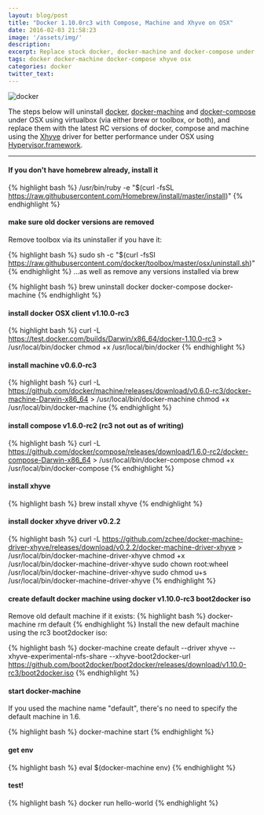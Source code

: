 ```yaml
---
layout: blog/post
title: "Docker 1.10.0rc3 with Compose, Machine and Xhyve on OSX"
date: 2016-02-03 21:58:23
image: '/assets/img/'
description:
excerpt: Replace stock docker, docker-machine and docker-compose under OSX using virtualbox with the latest RC versions using the Xhyve driver for better performance under OSX using the native Hypervisor.framework.
tags: docker docker-machine docker-compose xhyve osx
categories: docker
twitter_text:
---
```

![docker](https://upload.wikimedia.org/wikipedia/commons/7/79/Docker_(container_engine)_logo.png)

The steps below will uninstall [docker](https://www.docker.com/), [docker-machine](https://docs.docker.com/machine/) and [docker-compose](https://docs.docker.com/compose/) under OSX using virtualbox (via either brew or toolbox, or both), and replace them with the latest RC versions of docker, compose and machine using the [Xhyve](https://github.com/mist64/xhyve) driver for better performance under OSX using [Hypervisor.framework](https://developer.apple.com/library/mac/releasenotes/MacOSX/WhatsNewInOSX/Articles/MacOSX10_10.html).

---

#### If you don't have homebrew already, install it
{% highlight bash %}
/usr/bin/ruby -e "$(curl -fsSL https://raw.githubusercontent.com/Homebrew/install/master/install)"
{% endhighlight %}

#### make sure old docker versions are removed
Remove toolbox via its uninstaller if you have it:

{% highlight bash %}
sudo sh -c "$(curl -fsSl https://raw.githubusercontent.com/docker/toolbox/master/osx/uninstall.sh)"
{% endhighlight %}
...as well as remove any versions installed via brew

{% highlight bash %}
brew uninstall docker docker-compose docker-machine
{% endhighlight %}

#### install docker OSX client v1.10.0-rc3
{% highlight bash %}
curl -L https://test.docker.com/builds/Darwin/x86_64/docker-1.10.0-rc3 > /usr/local/bin/docker
chmod +x /usr/local/bin/docker
{% endhighlight %}

#### install machine v0.6.0-rc3
{% highlight bash %}
curl -L https://github.com/docker/machine/releases/download/v0.6.0-rc3/docker-machine-Darwin-x86_64 > /usr/local/bin/docker-machine
chmod +x /usr/local/bin/docker-machine
{% endhighlight %}

#### install compose v1.6.0-rc2 (rc3 not out as of writing)
{% highlight bash %}
curl -L https://github.com/docker/compose/releases/download/1.6.0-rc2/docker-compose-Darwin-x86_64 > /usr/local/bin/docker-compose
chmod +x /usr/local/bin/docker-compose
{% endhighlight %}

#### install xhyve
{% highlight bash %}
brew install xhyve
{% endhighlight %}

#### install docker xhyve driver v0.2.2
{% highlight bash %}
curl -L https://github.com/zchee/docker-machine-driver-xhyve/releases/download/v0.2.2/docker-machine-driver-xhyve > /usr/local/bin/docker-machine-driver-xhyve
chmod +x /usr/local/bin/docker-machine-driver-xhyve
sudo chown root:wheel /usr/local/bin/docker-machine-driver-xhyve
sudo chmod u+s /usr/local/bin/docker-machine-driver-xhyve
{% endhighlight %}

#### create default docker machine using docker v1.10.0-rc3 boot2docker iso
Remove old default machine if it exists:
{% highlight bash %}
docker-machine rm default
{% endhighlight %}
Install the new default machine using the rc3 boot2docker iso:

{% highlight bash %}
docker-machine create default --driver xhyve --xhyve-experimental-nfs-share --xhyve-boot2docker-url https://github.com/boot2docker/boot2docker/releases/download/v1.10.0-rc3/boot2docker.iso
{% endhighlight %}

#### start docker-machine
If you used the machine name "default", there's no need to specify the default machine in 1.6.

{% highlight bash %}
docker-machine start
{% endhighlight %}

#### get env
{% highlight bash %}
eval $(docker-machine env)
{% endhighlight %}

#### test!
{% highlight bash %}
docker run hello-world
{% endhighlight %}
